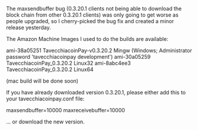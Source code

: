 The maxsendbuffer bug (0.3.20.1 clients not being able to download the block chain from other 0.3.20.1 clients) was only going to get
worse as people upgraded, so I cherry-picked the bug fix and created a minor release yesterday.

The Amazon Machine Images I used to do the builds are available:

  ami-38a05251   TavecchiacoinPay-v0.3.20.2 Mingw    (Windows; Administrator password 'tavecchiacoinpay development')
  ami-30a05259   TavecchiacoinPay_0.3.20.2 Linux32
  ami-8abc4ee3   TavecchiacoinPay_0.3.20.2 Linux64

(mac build will be done soon)

If you have already downloaded version 0.3.20.1, please either add this to your tavecchiacoinpay.conf file:

  maxsendbuffer=10000
  maxreceivebuffer=10000

... or download the new version.
